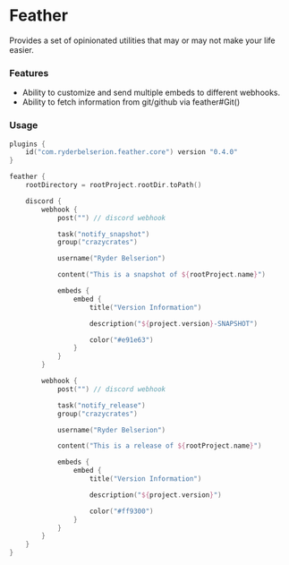 # Feather
Provides a set of opinionated utilities that may or may not make your life easier.

### Features
- Ability to customize and send multiple embeds to different webhooks.
- Ability to fetch information from git/github via feather#Git()

### Usage
```kotlin
plugins {
    id("com.ryderbelserion.feather.core") version "0.4.0"
}

feather {
    rootDirectory = rootProject.rootDir.toPath()

    discord {
        webhook {
            post("") // discord webhook

            task("notify_snapshot")
            group("crazycrates")

            username("Ryder Belserion")

            content("This is a snapshot of ${rootProject.name}")

            embeds {
                embed {
                    title("Version Information")

                    description("${project.version}-SNAPSHOT")

                    color("#e91e63")
                }
            }
        }

        webhook {
            post("") // discord webhook

            task("notify_release")
            group("crazycrates")

            username("Ryder Belserion")

            content("This is a release of ${rootProject.name}")

            embeds {
                embed {
                    title("Version Information")

                    description("${project.version}")

                    color("#ff9300")
                }
            }
        }
    }
}
```
